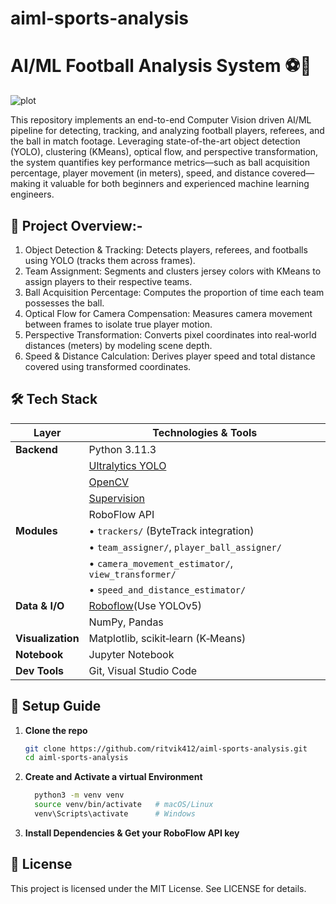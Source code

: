 # aiml-sports-analysis
# AI/ML Football Analysis System ⚽🚀

![plot](Untitled+video+-+Made+with+Clipchamp.gif)

This repository implements an end-to-end Computer Vision driven AI/ML pipeline for detecting, tracking, and analyzing football players, referees, and the ball in match footage. Leveraging state-of-the-art object detection (YOLO), clustering (KMeans), optical flow, and perspective transformation, the system quantifies key performance metrics—such as ball acquisition percentage, player movement (in meters), speed, and distance covered—making it valuable for both beginners and experienced machine learning engineers.

## 📖 Project Overview:-

1. Object Detection & Tracking: Detects players, referees, and footballs using YOLO (tracks them across frames).
2. Team Assignment: Segments and clusters jersey colors with KMeans to assign players to their respective teams.
3. Ball Acquisition Percentage: Computes the proportion of time each team possesses the ball.
4. Optical Flow for Camera Compensation: Measures camera movement between frames to isolate true player motion.
5. Perspective Transformation: Converts pixel coordinates into real‑world distances (meters) by modeling scene depth.
6. Speed & Distance Calculation: Derives player speed and total distance covered using transformed coordinates.


## 🛠️ Tech Stack

| Layer           | Technologies & Tools                                                                                                       |
|-----------------|----------------------------------------------------------                                                                |
| **Backend**     | Python 3.11.3                                                                                                            |
|                 | [Ultralytics YOLO](https://github.com/ultralytics/ultralytics)                                                           |
|                 | [OpenCV](https://opencv.org/)                                                                                            |
|                 | [Supervision](https://github.com/roboflow/supervision)                                                                   |
|                 | RoboFlow API                                                                                          |                                         
| **Modules**     | • `trackers/` (ByteTrack integration)                                                                                    |
|                 | • `team_assigner/`, `player_ball_assigner/`                                                                              |
|                 | • `camera_movement_estimator/`, `view_transformer/`                                                                      |
|                 | • `speed_and_distance_estimator/`                                                                                        |
| **Data & I/O**  | [Roboflow](https://universe.roboflow.com/roboflow-jvuqo/football-players-detection-3zvbc/dataset/1)(Use YOLOv5)|
|                 | NumPy, Pandas                                                                                                            |
|**Visualization**| Matplotlib, scikit‑learn (K‑Means)                                                                                       |
| **Notebook**    | Jupyter Notebook                                                                                                         |
| **Dev Tools**   | Git, Visual Studio Code                                                                                                  |


## 🚀 Setup Guide

1. **Clone the repo**  
   ```bash
   git clone https://github.com/ritvik412/aiml-sports-analysis.git
   cd aiml-sports-analysis

2. **Create and Activate a virtual Environment**
   ```bash
     python3 -m venv venv
     source venv/bin/activate   # macOS/Linux
     venv\Scripts\activate      # Windows

3. **Install Dependencies & Get your RoboFlow API key**


## 📄 License
This project is licensed under the MIT License. See LICENSE for details.
